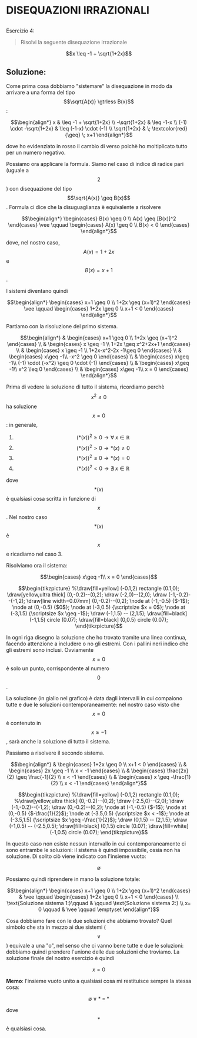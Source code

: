 ﻿# DISEQUAZIONI IRRAZIONALI

<!--Upmath extremely simplifies this task by using Markdown and LaTeX. It converts the Markdown syntax extended with LaTeX equations support into HTML code you can publish anywhere on the web.-->

<!--![Paper written in LaTeX](/i/latex.jpg)-->

## 

Esercizio 4:

> Risolvi la seguente disequazione irrazionale

$$x \leq -1 + \sqrt{1+2x}$$

## Soluzione:

Come prima cosa dobbiamo "sistemare" la disequazione in modo da arrivare a una forma del tipo $$\sqrt{A(x)} \gtrless B(x)$$:

$$\begin{align*}
x & \leq -1 + \sqrt{1+2x} \\
-\sqrt{1+2x} & \leq -1-x \\
(-1) \cdot -\sqrt{1+2x} & \leq (-1-x) \cdot (-1) \\
\sqrt{1+2x} & \; \textcolor{red}{\geq} \; x+1
\end{align*}$$

dove ho evidenziato in rosso il cambio di verso poichè ho moltiplicato tutto per un numero negativo. 

Possiamo ora applicare la formula. Siamo nel caso di indice di radice pari (uguale a $$2$$) con disequazione del tipo $$\sqrt{A(x)} \geq B(x)$$. Formula ci dice che la disuguaglianza è equivalente a risolvere 

$$\begin{align*}
 \begin{cases}
B(x) \geq 0 \\
A(x) \geq [B(x)]^2 
\end{cases} 
\vee \qquad \begin{cases}
A(x) \geq 0 \\
B(x) < 0
\end{cases}
\end{align*}$$

dove, nel nostro caso, $$A(x) = 1+2x$$ e $$B(x) = x+1$$.

I sistemi diventano quindi 

$$\begin{align*}
 \begin{cases}
x+1 \geq 0 \\
1+2x \geq (x+1)^2 
\end{cases} 
\vee \qquad \begin{cases}
1+2x \geq 0 \\
x+1 < 0
\end{cases}
\end{align*}$$

Partiamo con la risoluzione del primo sistema.

$$\begin{align*}
& \begin{cases}
x+1 \geq 0 \\
1+2x \geq (x+1)^2 
\end{cases} \\
&  \begin{cases}
x \geq -1 \\
1+2x \geq x^2+2x+1 
\end{cases} \\
& \begin{cases}
x \geq -1 \\
1+2x-x^2-2x -1\geq 0   
\end{cases} \\
&  \begin{cases}
x\geq -1\\
-x^2 \geq 0 
\end{cases} \\
&  \begin{cases}
x\geq -1\\
(-1) \cdot (-x^2) \geq 0 \cdot (-1)  
\end{cases} \\
&  \begin{cases}
x\geq -1\\
x^2 \leq 0 
\end{cases} \\
&  \begin{cases}
x\geq -1\\
x = 0 
\end{cases}
\end{align*}$$

Prima di vedere la soluzione di tutto il sistema, ricordiamo perchè $$x^2 \leq 0$$ ha soluzione $$x = 0$$: in generale, 

1. $$(*(x))^2 \geq 0 \rightarrow \forall \; x \in \mathbb{R}$$
1. $$(*(x))^2 > 0 \rightarrow  *(x) \neq 0 $$
1. $$(*(x))^2 \leq 0 \rightarrow *(x) = 0 $$ 
1. $$(*(x))^2 < 0 \rightarrow \nexists \; x \in \mathbb{R}$$ 

dove $$*(x)$$ è qualsiasi cosa scritta in funzione di $$x$$. Nel nostro caso $$*(x)$$ è $$x$$ e ricadiamo nel caso 3.

Risolviamo ora il sistema:

$$\begin{cases}
x\geq -1\\
x = 0 
\end{cases}$$

$$\begin{tikzpicture}
%\draw[fill=yellow] (-0.1,2) rectangle (0.1,0);
\draw[yellow,ultra thick] (0,-0.2)--(0,2);
\draw (-2,0)--(2,0);
\draw (-1,-0.2)--(-1,2);
\draw[line width=0.07mm] (0,-0.2)--(0,2);
\node at (-1,-0.5) {$-1$};
\node at (0,-0.5) {$0$};
\node at (-3,0.5) {\scriptsize $x = 0$};
\node at (-3,1.5) {\scriptsize $x \geq -1$};
\draw (-1,1.5) -- (2,1.5);
\draw[fill=black] (-1,1.5) circle (0.07);
\draw[fill=black] (0,0.5) circle (0.07);
\end{tikzpicture}$$

In ogni riga disegno la soluzione che ho trovato tramite una linea continua, facendo attenzione a includere o no gli estremi. Con i pallini neri indico che gli estremi sono inclusi. Ovviamente $$x=0$$ è solo un punto, corrispondente al numero $$0$$. 

La soluzione (in giallo nel grafico) è data dagli intervalli in cui compaiono tutte e due le soluzioni contemporaneamente: nel nostro caso visto che $$x=0$$ è contenuto in $$x \geq -1$$, sarà anche la soluzione di tutto il sistema. 

Passiamo a risolvere il secondo sistema.  

$$\begin{align*}
& \begin{cases}
1+2x \geq 0 \\
x+1 < 0
\end{cases} \\
& \begin{cases}
2x \geq -1 \\
x < -1
\end{cases} \\
& \begin{cases}
\frac{2x}{2} \geq \frac{-1}{2} \\
x < -1
\end{cases} \\
& \begin{cases}
x \geq -\frac{1}{2} \\
x < -1
\end{cases}
\end{align*}$$

$$\begin{tikzpicture}
%\draw[fill=yellow] (-0.1,2) rectangle (0.1,0);
%\draw[yellow,ultra thick] (0,-0.2)--(0,2);
\draw (-2.5,0)--(2,0);
\draw (-1,-0.2)--(-1,2);
\draw (0,-0.2)--(0,2);
\node at (-1,-0.5) {$-1$};
\node at (0,-0.5) {$-\frac{1}{2}$};
\node at (-3.5,0.5) {\scriptsize $x < -1$};
\node at (-3.5,1.5) {\scriptsize $x \geq -\frac{1}{2}$};
\draw (0,1.5) -- (2,1.5);
\draw (-1,0.5) -- (-2.5,0.5);
\draw[fill=black] (0,1.5) circle (0.07);
\draw[fill=white] (-1,0.5) circle (0.07);
\end{tikzpicture}$$

In questo caso non esiste nessun intervallo in cui contemporaneamente ci sono entrambe le soluzioni: il sistema è quindi impossibile, ossia non ha soluzione. Di solito ciò viene indicato con l'insieme vuoto:

$$\emptyset $$

Possiamo quindi riprendere in mano la soluzione totale:

$$\begin{align*}
 \begin{cases}
x+1 \geq 0 \\
1+2x \geq (x+1)^2 
\end{cases} 
& \vee \qquad \begin{cases}
1+2x \geq 0 \\
x+1 < 0
\end{cases} \\
\text{Soluzione sistema 1:}\qquad & \qquad \text{Soluzione sistema 2:} \\
x= 0 \qquad & \vee \qquad \emptyset
\end{align*}$$

Cosa dobbiamo fare con le due soluzioni che abbiamo trovato? Quel simbolo che sta in mezzo ai due sistemi ($$\vee$$) equivale a una "o", nel senso che ci vanno bene tutte e due le soluzioni: dobbiamo quindi prendere l'unione delle due soluzioni che troviamo. La soluzione finale del nostro esercizio è quindi 

$$x = 0 $$

**Memo**: l'insieme vuoto unito a qualsiasi cosa mi restituisce sempre la stessa cosa: 

$$\emptyset \; \vee \; * \; = \; *$$

dove $$*$$ è qualsiasi cosa. 

